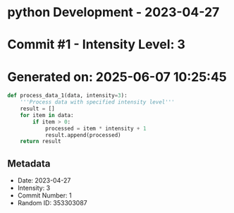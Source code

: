 ﻿# python Development - 2023-04-27
# Commit #1 - Intensity Level: 3
# Generated on: 2025-06-07 10:25:45
```python
def process_data_1(data, intensity=3):
    '''Process data with specified intensity level'''
    result = []
    for item in data:
        if item > 0:
            processed = item * intensity + 1
            result.append(processed)
    return result
```
## Metadata
- Date: 2023-04-27
- Intensity: 3
- Commit Number: 1
- Random ID: 353303087
